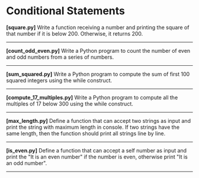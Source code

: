 # Conditional Statements

**[square.py]** Write a function receiving a number and printing the square of that number if it is below 200. Otherwise, it returns 200.

---

**[count_odd_even.py]** Write a Python program to count the number of even and odd numbers from a series of numbers.

---

**[sum_squared.py]** Write a Python program to compute the sum of first 100 squared integers using the while construct.

---

**[compute_17_multiples.py]** Write a Python program to compute all the multiples of 17 below 300 using the while construct.

---

**[max_length.py]** Define a function that can accept two strings as input and print the string with maximum length in console. If two strings have the same length, then the function should print all strings line by line.

---

**[is_even.py]** Define a function that can accept a self number as input and print the "It is an even number" if the number is even, otherwise print "It is an odd number".

---

